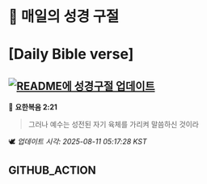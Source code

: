 # 🙏 매일의 성경 구절
# [Daily Bible verse]
## [![README에 성경구절 업데이트](https://github.com/DONGSUKA/first_test/actions/workflows/update-readme-bible.yml/badge.svg)](https://github.com/DONGSUKA/first_test/actions/workflows/update-readme-bible.yml)
<!-- START_BIBLE_VERSE -->
📖 **요한복음 2:21**
> 그러나 예수는 성전된 자기 육체를 가리켜 말씀하신 것이라

🕊️ _업데이트 시각: 2025-08-11 05:17:28 KST_
  <!-- END_BIBLE_VERSE -->
## GITHUB_ACTION
